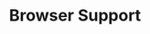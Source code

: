 ---
id: browser-support
title: Browser Support
sidebar_label: Browser Support
custom_edit_url: https://github.com/microsoft/fast-dna/edit/master/sites/website/src/docs/resources/browser-support.doc.md
---